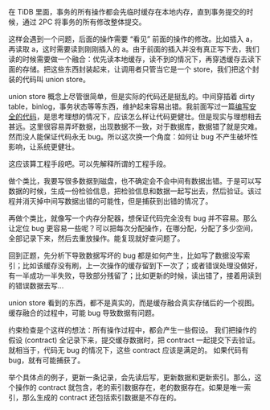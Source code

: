 在 TiDB 里面，事务的所有操作都会先临时缓存在本地内存，直到事务提交的时候，通过 2PC 将事务的所有修改整体提交。

这样会遇到一个问题，后面的操作需要 “看见” 前面的操作的修改。比如插入 a，再读取 a，这时需要读到刚刚插入的 a。由于前面的插入并没有真正写下去，我们读的时候需要做一个融合：优先读本地缓存，读不到的情况下，再穿透缓存去读下面的存储。把这些东西封装起来，让调用者只管当它是一个 store，我们把这个封装的代码叫 union store。

union store 概念上尽管很简单，但是实际的代码还是挺乱的。中间穿插着 dirty table，binlog，事务状态等等东西，维护起来容易出错。我前面写过一篇[编写安全的代码](write-safe-code.md)，是思考理想的情况下，应该怎么样让代码更健壮。但是现实与理想相去甚远。这里很容易弄坏数据，出现数据不一致，对于数据库，数据错了就是灾难。然而没人能保证代码永无 bug。所以这次换一个角度：如何让 bug 不产生破坏性影响，让系统更健壮。

这应该算工程手段吧。可以先解释所谓的工程手段。

做个类比，我要写很多数据到磁盘，也不确定会不会中间有数据出错。于是可以写数据的时候，生成一份检验信息，把检验信息和数据一起写出去，然后验证。该过程并消灭掉中间写数据出错的可能性，但是捕获到出错的情况了。

再做个类比，就像写一个内存分配器，想保证代码完全没有 bug 并不容易。那么让定位 bug 更容易一些呢？可以把每次分配操作，在哪分配，分配了多少空间，全部记录下来，然后去重放操作。能复现就好查问题了。

回到正题，先分析下导致数据写坏的 bug 都是如何产生，比如写了数据没写索引；比如该缓存没有刷，上一次操作的缓存留到下一次了；或者错误处理没做好，有一半成功一半失败，导致部分残留了；比如更新的时候，读出错了，接着用读到的错误数据去写...

union store 看到的东西，都不是真实的，而是缓存融合真实存储后的一个视图。缓存融合的过程中，可能 bug 导致数据有问题。

约束检查是个这样的想法：所有操作过程中，都会产生一些假设。
我们把操作的假设 (contract) 全记录下来，提交缓存数据时，把 contract 一起提交下去验证。
就相当于，代码无 bug 的情况下，这些 contract 应该是满足的。
如果代码有 bug，就有可能捕获了。

举个具体点的例子，更新一条记录，会先读后写，更新数据和更新索引。那么，这个操作的 contract 就包含，老的索引数据存在，老的数据存在。如果是唯一索引，那么生成的 contract 还包括索引数据是不存在的。
